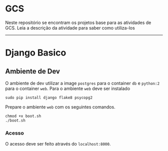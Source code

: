 # GCS

Neste repositório se encontram os projetos base para as atividades de GCS. Leia a descrição da atividade para saber como utiliza-los

-------------

# Django Basico

## Ambiente de Dev

O ambiente de dev utilizar a image `postgres` para o container `db` e
`python:2` para o container `web`. Para o ambiente `web`
deve ser instalado

```
sudo pip install django flake8 psycopg2
```

Prepare o ambiente `web` com os seguintes
comandos.

```
chmod +x boot.sh
./boot.sh
```

### Acesso

O acesso deve ser feito através do `localhost:8000`.
